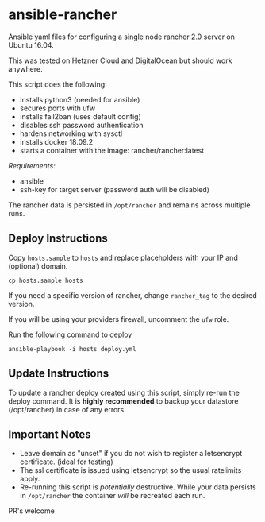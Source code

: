 
# ansible-rancher  
Ansible yaml files for configuring a single node rancher 2.0 server on Ubuntu 16.04.
  
This was tested on Hetzner Cloud and DigitalOcean but should work anywhere.
  
This script does the following:
  
- installs python3 (needed for ansible)
- secures ports with ufw
- installs fail2ban (uses default config)
- disables ssh password authentication
- hardens networking with sysctl
- installs docker 18.09.2
- starts a container with the image: rancher/rancher:latest

*Requirements:*
- ansible
- ssh-key for target server (password auth will be disabled)

The rancher data is persisted in `/opt/rancher` and remains across multiple runs.
  
## Deploy Instructions  
Copy `hosts.sample` to `hosts` and replace placeholders with your IP and (optional) domain.
  
```  
cp hosts.sample hosts  
```

If you need a specific version of rancher, change `rancher_tag` to the desired version.

If you will be using your providers firewall, uncomment the `ufw` role.


Run  the following command to deploy
```  
ansible-playbook -i hosts deploy.yml  
```

## Update Instructions
To update a rancher deploy created using this script, simply re-run the deploy command. 
It is **highly recommended** to backup your datastore (/opt/rancher) in case of any errors.


## Important Notes 
 - Leave domain as "unset" if you do not wish to register a letsencrypt certificate. (ideal for testing)
 - The ssl certificate is issued using letsencrypt so the usual ratelimits apply.
 - Re-running this script is _potentially_ destructive. While your data persists in `/opt/rancher` the container _will_ be recreated each run.


PR's welcome